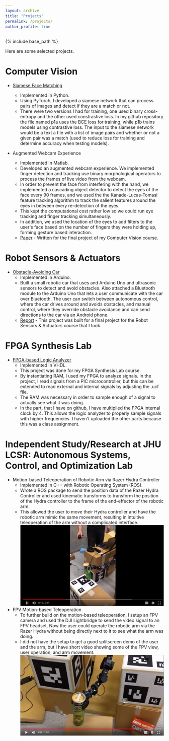 ```yaml
---
layout: archive
title: "Projects"
permalink: /projects/
author_profile: true
---
```


{% include base_path %}

Here are some selected projects.

Computer Vision
======
* <in>[Siamese Face Matching](https://github.com/The-Shwin/Siamese-Face-Matching)</ins>
  * Implemented in Python. 
  * Using PyTorch, I developed a siamese network that can process pairs of images and detect if they are a match or not. 
  * There were two versions I had for training, one used binary cross-entropy and the other used constrastive loss. In my github repository the file named p1a uses the BCE loss for training, while p1b trains models using contrastive loss. The input to the siamese network would be a text a file with a list of image pairs and whether or not a given pair was a match (used to reduce loss for training and determine accuracy when testing models). 

* Augmented Webcam Experience
  * Implemented in Matlab. 
  * Developed an augmented webcam experience. We implemented finger detection and tracking use binary morphological operators to process the frames of live video from the webcam. 
  * In order to prevent the face from interfering with the hand, we implemented a cascading object detector to detect the eyes of the face every 90 frames, and we used the the Kanade-Lucas-Tomasi feature tracking algorithm to track the salient features around the eyes in between every re-detection of the eyes. 
  * This kept the computational cost rather low so we could run eye tracking and finger tracking simultaneously.  
  * In addition, we used the location of the eyes to add filters to the user's face based on the number of fingers they were holding up, forming gesture based interaction. 
  * <ins>[Paper](https://theshwin.com/files/cvproject.pdf)</ins> - Written for the final project of my Computer Vision course. 
  
Robot Sensors & Actuators
======
* <ins>[Obstacle-Avoiding Car](https://github.com/mattkae/Obstabot)</ins>
  * Implemented in Arduino.
  * Built a small robotic car that uses and Arduino Uno and ultrasonic sensors to detect and avoid obstacles. Also attached a Bluetooth module to the Arduino Uno that lets a user communicate with the car over Bluetooth. The user can switch between autonomous control, where the car drives around and avoids obstacles, and manual control, where they override obstacle avoidance and can send directions to the car via an Android phone.
  * <ins>[Report](https://theshwin.com/files/rsaproject.pdf)</ins> - This project was built for a final project for the Robot Sensors & Actuators course that I took.

FPGA Synthesis Lab
======
* <ins>[FPGA-based Logic Analyzer](https://github.com/The-Shwin/FPGA-LogicAnalyzer)</ins>
  * Implemented in VHDL. 
  * This project was done for my FPGA Synthesis Lab course. 
  * By instantiating RAM, I used my FPGA to analyze signals. In the project, I read signals from a PIC microcontroller, but this can be extended to read external and internal signals by adjusting the .ucf file. 
  * The RAM was necessary in order to sample enough of a signal to actually see what it was doing. 
  * In the part, that I have on github, I have multiplied the FPGA internal clock by 4. This allows the logic analyzer to properly sample signals with higher frequencies. I haven't uploaded the other parts because this was a class assignment. 
  
Independent Study/Research at JHU LCSR: Autonomous Systems, Control, and Optimization Lab
======
* Motion-based Teleoperation of Robotic Arm via Razer Hydra Controller
  * Implemented in C++ with Robotic Operating System (ROS). 
  * Wrote a ROS package to send the position data of the Razer Hydra Controller and used kinematic transforms to transform the position of the Hydra controller to the frame of the end-effector of the robotic arm. 
  * This allowed the user to move their Hydra controller and have the robotic arm mimic the same movement, resulting in intuitive teleoperation of the arm without a complicated interface.
[![Hydra Teleoperation](/images/Video1.PNG)](https://drive.google.com/open?id=0Bx6eCdlCBKvvWEhiOW5EaWxNc1E)
* FPV Motion-based Teleoperation 
  * To further build on the motion-based teleoperation, I setup an FPV camera and used the DJI Lightbridge to send the video signal to an FPV headset. Now the user could operate the robotic arm via the Razer Hydra without being directly next to it to see what the arm was doing. 
  * I did not have the setup to get a good splitscreen demo of the user and the arm, but I have short video showing some of the FPV view, user operation, and arm movement. 
[![FPV Teleoperation](/images/Video2.PNG)](https://drive.google.com/file/d/1CmU1g7jDb5s4es92wabqm8_3vDx1AL4h/view)
